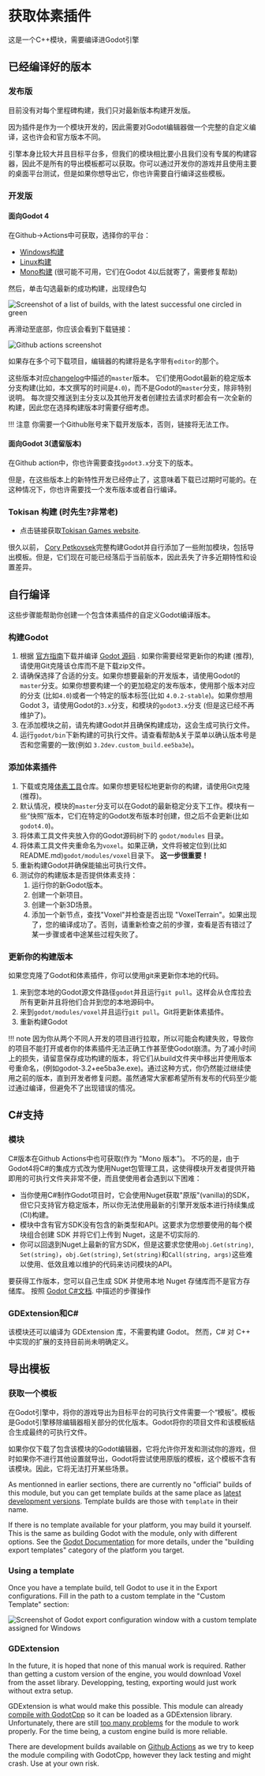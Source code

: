 获取体素插件
=====================

这是一个C++模块，需要编译进Godot引擎

已经编译好的版本
-------------------

### 发布版

目前没有对每个里程碑构建，我们只对最新版本构建开发版。

因为插件是作为一个模块开发的，因此需要对Godot编辑器做一个完整的自定义编译，这也许会和官方版本不同。

引擎本身比较大并且目标平台多，但我们的模块相比要小且我们没有专属的构建容器，因此不是所有的导出模板都可以获取。你可以通过开发你的游戏并且使用主要的桌面平台测试，但是如果你想导出它，你也许需要自行编译这些模板。

### 开发版

#### 面向Godot 4

在Github->Actions中可获取，选择你的平台：

- [Windows构建](https://github.com/Zylann/godot_voxel/actions/workflows/windows.yml)
- [Linux构建](https://github.com/Zylann/godot_voxel/actions/workflows/linux.yml)
- [Mono构建](https://github.com/Zylann/godot_voxel/actions/workflows/windows.yml) (很可能不可用，它们在Godot 4以后就寄了，需要修复帮助)

然后，单击勾选最新的成功构建，出现绿色勾

![Screenshot of a list of builds, with the latest successful one circled in green](images/ci_builds_latest_link.webp)

再滑动至底部，你应该会看到下载链接：

![Github actions screenshot](images/github_actions_windows_artifacts.webp)

如果存在多个可下载项目，编辑器的构建将是名字带有`editor`的那个。

这些版本对应[changelog](https://github.com/Zylann/godot_voxel/blob/master/CHANGELOG.md)中描述的`master`版本。
它们使用Godot最新的稳定版本分支构建(比如，本文撰写的时间是`4.0`)，而不是Godot的`master`分支，除非特别说明。
每次提交推送到主分支以及其他开发者创建拉去请求时都会有一次全新的构建，因此您在选择构建版本时需要仔细考虑。


!!! 注意
	你需要一个Github账号来下载开发版本，否则，链接将无法工作。

#### 面向Godot 3(遗留版本)

在Github action中，你也许需要查找`godot3.x`分支下的版本。

但是，在这些版本上的新特性开发已经停止了，这意味着下载已过期时可能的。在这种情况下，你也许需要找一个发布版本或者自行编译。

### Tokisan 构建 (时先生?非常老)

- 点击链接获取[Tokisan Games website](http://tokisan.com/godot-binaries/).

很久以前， [Cory Petkovsek](https://github.com/tinmanjuggernaut)完整构建Godot并自行添加了一些附加模块，包括导出模板。但是，它们现在可能已经落后于当前版本，因此丢失了许多近期特性和设置差异。

自行编译
-------------------

这些步骤能帮助你创建一个包含体素插件的自定义Godot编译版本。

### 构建Godot

1. 根据 [官方指南](https://docs.godotengine.org/en/latest/development/compiling/index.html)下载并编译 [Godot 源码](https://github.com/godotengine/godot) . 如果你需要经常更新你的构建 (推荐), 请使用Git克隆该仓库而不是下载zip文件。
2. 请确保选择了合适的分支。如果你想要最新的开发版本，请使用Godot的`master`分支。如果你想要构建一个的更加稳定的发布版本，使用那个版本对应的分支 (比如`4.0`)或者一个特定的版本标签(比如 `4.0.2-stable`)。如果你想用Godot 3，请使用Godot的`3.x`分支，和模块的`godot3.x`分支 (但是这已经不再维护了)。 
3. 在添加模块之前，请先构建Godot并且确保构建成功，这会生成可执行文件。
4. 运行`godot/bin`下新构建的可执行文件。请查看帮助&关于菜单以确认版本号是否和您需要的一致(例如 `3.2dev.custom_build.ee5ba3e`)。


### 添加体素插件

1. 下载或克隆[体素工具](https://github.com/Zylann/godot_voxel)仓库。如果你想更轻松地更新你的构建，请使用Git克隆(推荐)。
2. 默认情况，模块的`master`分支可以在Godot的最新稳定分支下工作。模块有一些“快照”版本，它们在特定的Godot发布版本时创建，但之后不会更新(比如 `godot4.0`)。
3. 将体素工具文件夹放入你的Godot源码树下的 `godot/modules` 目录。 
4. 将体素工具文件夹重命名为`voxel`。如果正确，文件将被定位到(比如 README.md)`godot/modules/voxel`目录下。 **这一步很重要！**
5. 重新构建Godot并确保能输出可执行文件。
6. 测试你的构建版本是否提供体素支持：
	1. 运行你的新Godot版本。
	2. 创建一个新项目。
	3. 创建一个新3D场景。
	4. 添加一个新节点，查找"Voxel"并检查是否出现 "VoxelTerrain"。如果出现了，您的编译成功了。否则，请重新检查之前的步骤，查看是否有错过了某一步骤或者中途某些过程失败了。


### 更新你的构建版本

如果您克隆了Godot和体素插件，你可以使用git来更新你本地的代码。

1. 来到您本地的Godot源文件路径`godot`并且运行`git pull`。这样会从仓库拉去所有更新并且将他们合并到您的本地源码中。
2. 来到`godot/modules/voxel`并且运行`git pull`。Git将更新体素插件。
3. 重新构建Godot

!!! note
	因为你从两个不同人开发的项目进行拉取，所以可能会构建失败，导致你的项目不能打开或者你的体素插件无法正确工作甚至使Godot崩溃。为了减小时间上的损失，请留意保存成功构建的版本，将它们从build文件夹中移出并使用版本号重命名，(例如godot-3.2+ee5ba3e.exe)。通过这种方式，你仍然能过继续使用之前的版本，直到开发者修复问题。虽然通常大家都希望所有发布的代码至少能过通过编译，但避免不了出现错误的情况。

C#支持
--------------

### 模块

C#版本在Github Actions中也可获取(作为 "Mono 版本")。 不巧的是，由于Godot4将C#的集成方式改为使用Nuget包管理工具，这使得模块开发者提供开箱即用的可执行文件夹非常不便，而且使使用者会遇到以下困难：

- 当你使用C#制作Godot项目时，它会使用Nuget获取"原版"(vanilla)的SDK，但它只支持官方稳定版本，所以你无法使用最新的引擎开发版本进行持续集成(CI)构建。
- 模块中含有官方SDK没有包含的新类型和API。这要求为您想要使用的每个模块组合创建 SDK 并将它们上传到 Nuget，这是不切实际的.
- 你可以回退到Nuget上最新的官方SDK，但是这要求您使用`obj.Get(string)`, `Set(string)`，`obj.Get(string)`, `Set(string)`和`Call(string, args)`这些难以使用、低效且难以维护的代码来访问模块的API。

要获得工作版本，您可以自己生成 SDK 并使用本地 Nuget 存储库而不是官方存储库。 按照 [Godot C#文档](https://docs.godotengine.org/en/stable/contributing/development/compiling/compiling_with_dotnet.html). 中描述的步骤操作


### GDExtension和C#

该模块还可以编译为 GDExtension 库，不需要构建 Godot。 然而，C# 对 C++ 中实现的扩展的支持目前尚未明确定义。

导出模板
-------------------

### 获取一个模板

在Godot引擎中，将你的游戏导出为目标平台的可执行文件需要一个“模板”。模板是Godot引擎移除编辑器相关部分的优化版本。Godot将你的项目文件和该模板结合生成最终的可执行文件。

如果你仅下载了包含该模块的Godot编辑器，它将允许你开发和测试你的游戏，但时如果你不进行其他设置就导出，Godot将尝试使用原版的模板，这个模板不含有该模块。因此，它将无法打开某些场景。

As mentionned in earlier sections, there are currently no "official" builds of this module, but you can get template builds at the same place as [latest development versions](#development-builds). Template builds are those with `template` in their name.

If there is no template available for your platform, you may build it yourself. This is the same as building Godot with the module, only with different options. See the [Godot Documentation](https://docs.godotengine.org/en/latest/development/compiling/index.html) for more details, under the "building export templates" category of the platform you target.

### Using a template

Once you have a template build, tell Godot to use it in the Export configurations. Fill in the path to a custom template in the "Custom Template" section:

![Screenshot of Godot export configuration window with a custom template assigned for Windows](images/export_template_window.webp)

### GDExtension

In the future, it is hoped that none of this manual work is required. Rather than getting a custom version of the engine, you would download Voxel from the asset library. Developping, testing, exporting would just work without extra setup.

GDExtension is what would make this possible. This module can already [compile with GodotCpp](module_development.md#gdextension) so it can be loaded as a GDExtension library.
Unfortunately, there are still [too many problems](https://github.com/Zylann/godot_voxel/issues/442) for the module to work properly. For the time being, a custom engine build is more reliable.

There are development builds available on [Github Actions](https://github.com/Zylann/godot_voxel/actions/workflows/extension_windows.yml) as we try to keep the module compiling with GodotCpp, however they lack testing and might crash. Use at your own risk.
